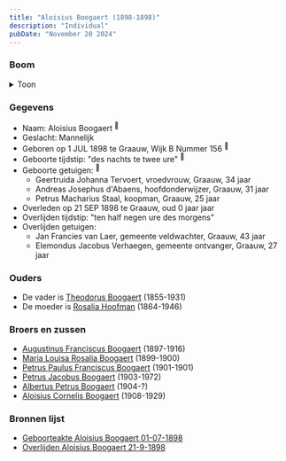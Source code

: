 ```yaml
---
title: "Aloisius Boogaert (1898-1898)"
description: "Individual"
pubDate: "November 20 2024"
---
```


### Boom
<details><summary>Toon</summary>

![test](https://www.plantuml.com/plantuml/svg/ZP9FJm8n4CNl_HGJFQW74ih2PY441GEAKMCK3vv8Tpj2GxSbdMu88Nnt2-pw9nhrrapVU_FBp5oG5yuNkMQqK6OfdCWX5TbYvcnXvANLre5tmb3uGkFPN4c4JBbCu-6D-TAl8SSyHKU74dbqQFrwYUnJQgO54MmO00oia-WcSvKj319rkxbGfjU3Y6qPEu67VIjY1yVHP8vMMbTGyDcPGEUFG12CwtMUn037msZK6Wr2ykPLePPRw7PIaQwdgVLUOwS7u_i9yAJLWjDWQ4CDclmCpZ_9QL5eFHL6JZDdYL8Rg8AlqO2R_ZtmTiJXoWbHh09V2VLeIMWbuDhQrroOYgZUQ0QYqM0O3QDVY7W2DyyXEOcRLVAVDBoYQSRVQBgT5Kgfp6odWxl-IuXkntkeKO2A8pZMQZRtQzJQhWBObfNZgzLA1IlfFmgbCnJsseHLtVhQAb8_xYE1zsN-lHSUXd2x8qt-FOG6XwVXmnTFE9aBD3ASy1i0)
</details>

### Gegevens
- Naam: Aloisius Boogaert <sup><a href="../s00318/" style="text-decoration:none" title="Geboorteakte Aloisius Boogaert 01-07-1898">:link:</a></sup>
- Geslacht: Mannelijk
- Geboren op 1 JUL 1898 te Graauw, Wijk B Nummer 156 <sup><a href="../s00318/" style="text-decoration:none" title="Geboorteakte Aloisius Boogaert 01-07-1898">:link:</a></sup>
- Geboorte tijdstip: "des nachts te twee ure" <sup><a href="../s00318/" style="text-decoration:none" title="Geboorteakte Aloisius Boogaert 01-07-1898">:link:</a></sup>
- Geboorte getuigen: <sup><a href="../s00318/" style="text-decoration:none" title="Geboorteakte Aloisius Boogaert 01-07-1898">:link:</a></sup>
  - Geertruida Johanna Tervoert, vroedvrouw, Graauw, 34 jaar
  - Andreas Josephus d'Abaens, hoofdonderwijzer, Graauw, 31 jaar
  - Petrus Macharius Staal, koopman, Graauw, 25 jaar
- Overleden op 21 SEP 1898 te Graauw, oud 0 jaar jaar 
- Overlijden tijdstip: "ten half negen ure des morgens" 
- Overlijden getuigen: 
  - Jan Francies van Laer, gemeente veldwachter, Graauw, 43 jaar
  - Elemondus Jacobus Verhaegen, gemeente ontvanger, Graauw, 27 jaar

### Ouders
- De vader is [Theodorus Boogaert](../i00186/) (1855-1931)
- De moeder is [Rosalia Hoofman](../i00024/) (1864-1946)

### Broers en zussen
- [Augustinus Franciscus Boogaert](../i00187/) (1897-1916)
- [Maria Louisa Rosalia Boogaert](../i00189/) (1899-1900)
- [Petrus Paulus Franciscus Boogaert](../i00190/) (1901-1901)
- [Petrus Jacobus Boogaert](../i00191/) (1903-1972)
- [Albertus Petrus Boogaert](../i00192/) (1904-?)
- [Aloisius Cornelis Boogaert](../i00193/) (1908-1929)

### Bronnen lijst
- [Geboorteakte Aloisius Boogaert 01-07-1898](../s00318/)
- [Overlijden Aloisius Boogaert 21-9-1898 ](../s00319/)
